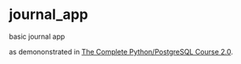 # journal_app
basic journal app

as demononstrated in [The Complete Python/PostgreSQL Course 2.0](https://www.udemy.com/course/complete-python-postgresql-database-course/).
